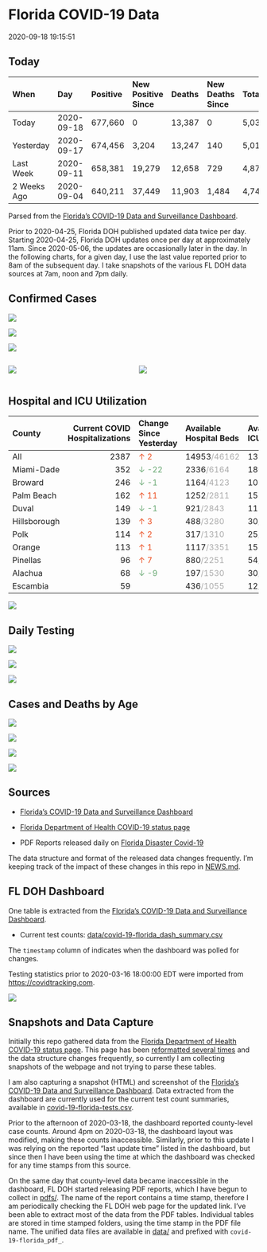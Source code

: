Florida COVID-19 Data
================
2020-09-18 19:15:51

## Today

| When        | Day        | Positive | New Positive Since | Deaths | New Deaths Since | Total     |
| :---------- | :--------- | :------- | :----------------- | :----- | :--------------- | :-------- |
| Today       | 2020-09-18 | 677,660  | 0                  | 13,387 | 0                | 5,038,261 |
| Yesterday   | 2020-09-17 | 674,456  | 3,204              | 13,247 | 140              | 5,010,973 |
| Last Week   | 2020-09-11 | 658,381  | 19,279             | 12,658 | 729              | 4,876,756 |
| 2 Weeks Ago | 2020-09-04 | 640,211  | 37,449             | 11,903 | 1,484            | 4,740,007 |

Parsed from the [Florida’s COVID-19 Data and Surveillance
Dashboard](https://fdoh.maps.arcgis.com/apps/opsdashboard/index.html#/8d0de33f260d444c852a615dc7837c86).

Prior to 2020-04-25, Florida DOH published updated data twice per day.
Starting 2020-04-25, Florida DOH updates once per day at approximately
11am. Since 2020-05-06, the updates are occasionally later in the day.
In the following charts, for a given day, I use the last value reported
prior to 8am of the subsequent day. I take snapshots of the various FL
DOH data sources at 7am, noon and 7pm daily.

## Confirmed Cases

![](plots/covid-19-florida-daily-test-changes.png)

![](plots/covid-19-florida-deaths-by-day.png)

![](plots/covid-19-florida-county-top-6.png)

<div class="columns">

<div class="column is-full-mobile">

![](plots/covid-19-florida-testing.png)

</div>

<div class="column is-full-mobile">

![](plots/covid-19-florida-total-positive.png)

</div>

</div>

## Hospital and ICU Utilization

| County       | Current COVID Hospitalizations | Change Since Yesterday                    | Available Hospital Beds                      | Available ICU Beds                         |
| :----------- | -----------------------------: | :---------------------------------------- | :------------------------------------------- | :----------------------------------------- |
| All          |                           2387 | <span style="color: #EC4E20">↑ 2</span>   | 14953<span style="color: #aaa">/46162</span> | 1374<span style="color: #aaa">/4631</span> |
| Miami-Dade   |                            352 | <span style="color: #6BAA75">↓ -22</span> | 2336<span style="color: #aaa">/6164</span>   | 180<span style="color: #aaa">/755</span>   |
| Broward      |                            246 | <span style="color: #6BAA75">↓ -1</span>  | 1164<span style="color: #aaa">/4123</span>   | 106<span style="color: #aaa">/351</span>   |
| Palm Beach   |                            162 | <span style="color: #EC4E20">↑ 11</span>  | 1252<span style="color: #aaa">/2811</span>   | 153<span style="color: #aaa">/259</span>   |
| Duval        |                            149 | <span style="color: #6BAA75">↓ -1</span>  | 921<span style="color: #aaa">/2843</span>    | 117<span style="color: #aaa">/320</span>   |
| Hillsborough |                            139 | <span style="color: #EC4E20">↑ 3</span>   | 488<span style="color: #aaa">/3280</span>    | 30<span style="color: #aaa">/345</span>    |
| Polk         |                            114 | <span style="color: #EC4E20">↑ 2</span>   | 317<span style="color: #aaa">/1310</span>    | 25<span style="color: #aaa">/125</span>    |
| Orange       |                            113 | <span style="color: #EC4E20">↑ 1</span>   | 1117<span style="color: #aaa">/3351</span>   | 157<span style="color: #aaa">/247</span>   |
| Pinellas     |                             96 | <span style="color: #EC4E20">↑ 7</span>   | 880<span style="color: #aaa">/2251</span>    | 54<span style="color: #aaa">/227</span>    |
| Alachua      |                             68 | <span style="color: #6BAA75">↓ -9</span>  | 197<span style="color: #aaa">/1530</span>    | 30<span style="color: #aaa">/278</span>    |
| Escambia     |                             59 |                                           | 436<span style="color: #aaa">/1055</span>    | 12<span style="color: #aaa">/129</span>    |

![](plots/covid-19-florida-icu-usage.png)

## Daily Testing

![](plots/covid-19-florida-tests-per-case.png)

<!-- ![](plots/covid-19-florida-change-new-cases.png) -->

![](plots/covid-19-florida-tests-percent-positive.png)

![](plots/covid-19-florida-test-and-case-growth.png)

## Cases and Deaths by Age

![](plots/covid-19-florida-weekly-events-by-age.png)

![](plots/covid-19-florida-age.png)

![](plots/covid-19-florida-age-deaths.png)

![](plots/covid-19-florida-age-sex.png)

## Sources

  - [Florida’s COVID-19 Data and Surveillance
    Dashboard](https://fdoh.maps.arcgis.com/apps/opsdashboard/index.html#/8d0de33f260d444c852a615dc7837c86)

  - [Florida Department of Health COVID-19 status
    page](http://www.floridahealth.gov/diseases-and-conditions/COVID-19/)

  - PDF Reports released daily on [Florida Disaster
    Covid-19](http://www.floridahealth.gov/diseases-and-conditions/COVID-19/)

The data structure and format of the released data changes frequently.
I’m keeping track of the impact of these changes in this repo in
[NEWS.md](NEWS.md).

## FL DOH Dashboard

One table is extracted from the [Florida’s COVID-19 Data and
Surveillance
Dashboard](https://fdoh.maps.arcgis.com/apps/opsdashboard/index.html#/8d0de33f260d444c852a615dc7837c86).

  - Current test counts:
    [data/covid-19-florida\_dash\_summary.csv](data/covid-19-florida_dash_summary.csv)

The `timestamp` column of indicates when the dashboard was polled for
changes.

Testing statistics prior to 2020-03-16 18:00:00 EDT were imported from
<https://covidtracking.com>.

![](screenshots/fodh_maps_arcgis_com__apps__opsdashboard.png)

## Snapshots and Data Capture

Initially this repo gathered data from the [Florida Department of Health
COVID-19 status
page](http://www.floridahealth.gov/diseases-and-conditions/COVID-19/).
This page has been [reformatted several
times](screenshots/floridahealth_gov__diseases-and-conditions__COVID-19.png)
and the data structure changes frequently, so currently I am collecting
snapshots of the webpage and not trying to parse these tables.

I am also capturing a snapshot (HTML) and screenshot of the [Florida’s
COVID-19 Data and Surveillance
Dashboard](https://fdoh.maps.arcgis.com/apps/opsdashboard/index.html#/8d0de33f260d444c852a615dc7837c86).
Data extracted from the dashboard are currently used for the current
test count summaries, available in
[covid-19-florida-tests.csv](covid-19-florida-tests.csv).

Prior to the afternoon of 2020-03-18, the dashboard reported
county-level case counts. Around 4pm on 2020-03-18, the dashboard layout
was modified, making these counts inaccessible. Similarly, prior to this
update I was relying on the reported “last update time” listed in the
dashboard, but since then I have been using the time at which the
dashboard was checked for any time stamps from this source.

On the same day that county-level data became inaccessible in the
dashboard, FL DOH started releasing PDF reports, which I have begun to
collect in [pdfs/](pdfs/). The name of the report contains a time stamp,
therefore I am periodically checking the FL DOH web page for the updated
link. I’ve been able to extract most of the data from the PDF tables.
Individual tables are stored in time stamped folders, using the time
stamp in the PDF file name. The unified data files are available in
[data/](data/) and prefixed with `covid-19-florida_pdf_`.
